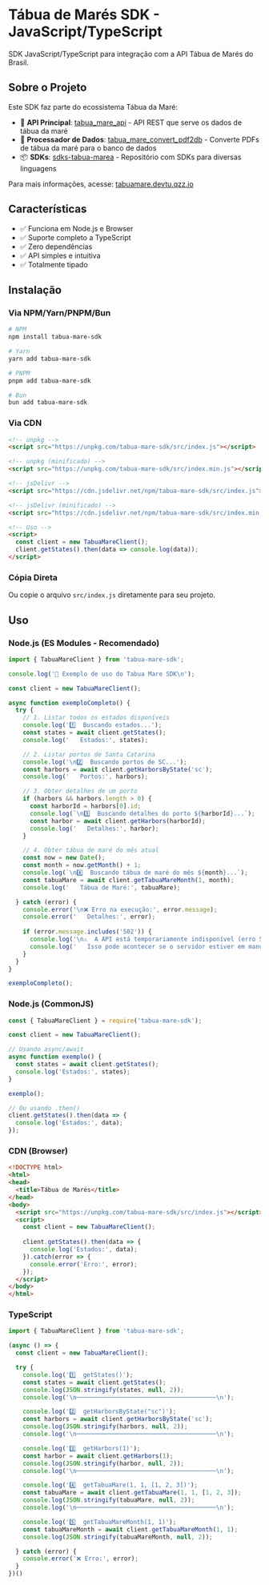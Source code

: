 # Tábua de Marés SDK - JavaScript/TypeScript

SDK JavaScript/TypeScript para integração com a API Tábua de Marés do Brasil.

## Sobre o Projeto

Este SDK faz parte do ecossistema Tábua da Maré:

- 🌊 **API Principal**: [tabua_mare_api](https://github.com/Ddiidev/tabua_mare_api) - API REST que serve os dados de tábua da maré
- 📄 **Processador de Dados**: [tabua_mare_convert_pdf2db](https://github.com/Ddiidev/tabua_mare_convert_pdf2db) - Converte PDFs de tábua da maré para o banco de dados
- 📦 **SDKs**: [sdks-tabua-marea](https://github.com/Ddiidev/sdks-tabua-marea) - Repositório com SDKs para diversas linguagens

Para mais informações, acesse: [tabuamare.devtu.qzz.io](https://tabuamare.devtu.qzz.io)

## Características

- ✅ Funciona em Node.js e Browser
- ✅ Suporte completo a TypeScript
- ✅ Zero dependências
- ✅ API simples e intuitiva
- ✅ Totalmente tipado

## Instalação

### Via NPM/Yarn/PNPM/Bun

```bash
# NPM
npm install tabua-mare-sdk

# Yarn
yarn add tabua-mare-sdk

# PNPM
pnpm add tabua-mare-sdk

# Bun
bun add tabua-mare-sdk
```

### Via CDN

```html
<!-- unpkg -->
<script src="https://unpkg.com/tabua-mare-sdk/src/index.js"></script>

<!-- unpkg (minificado) -->
<script src="https://unpkg.com/tabua-mare-sdk/src/index.min.js"></script>

<!-- jsDelivr -->
<script src="https://cdn.jsdelivr.net/npm/tabua-mare-sdk/src/index.js"></script>

<!-- jsDelivr (minificado) -->
<script src="https://cdn.jsdelivr.net/npm/tabua-mare-sdk/src/index.min.js"></script>

<!-- Uso -->
<script>
  const client = new TabuaMareClient();
  client.getStates().then(data => console.log(data));
</script>
```

### Cópia Direta

Ou copie o arquivo `src/index.js` diretamente para seu projeto.

## Uso

### Node.js (ES Modules - Recomendado)

```javascript
import { TabuaMareClient } from 'tabua-mare-sdk';

console.log('📘 Exemplo de uso do Tabua Mare SDK\n');

const client = new TabuaMareClient();

async function exemploCompleto() {
  try {
    // 1. Listar todos os estados disponíveis
    console.log('1️⃣  Buscando estados...');
    const states = await client.getStates();
    console.log('   Estados:', states);

    // 2. Listar portos de Santa Catarina
    console.log('\n2️⃣  Buscando portos de SC...');
    const harbors = await client.getHarborsByState('sc');
    console.log('   Portos:', harbors);

    // 3. Obter detalhes de um porto
    if (harbors && harbors.length > 0) {
      const harborId = harbors[0].id;
      console.log(`\n3️⃣  Buscando detalhes do porto ${harborId}...`);
      const harbor = await client.getHarbors(harborId);
      console.log('   Detalhes:', harbor);
    }

    // 4. Obter tábua de maré do mês atual
    const now = new Date();
    const month = now.getMonth() + 1;
    console.log(`\n4️⃣  Buscando tábua de maré do mês ${month}...`);
    const tabuaMare = await client.getTabuaMareMonth(1, month);
    console.log('   Tábua de Maré:', tabuaMare);

  } catch (error) {
    console.error('\n❌ Erro na execução:', error.message);
    console.error('   Detalhes:', error);
    
    if (error.message.includes('502')) {
      console.log('\n⚠️  A API está temporariamente indisponível (erro 502).');
      console.log('   Isso pode acontecer se o servidor estiver em manutenção.');
    }
  }
}

exemploCompleto();
```

### Node.js (CommonJS)

```javascript
const { TabuaMareClient } = require('tabua-mare-sdk');

const client = new TabuaMareClient();

// Usando async/await
async function exemplo() {
  const states = await client.getStates();
  console.log('Estados:', states);
}

exemplo();

// Ou usando .then()
client.getStates().then(data => {
  console.log('Estados:', data);
});
```

### CDN (Browser)

```html
<!DOCTYPE html>
<html>
<head>
  <title>Tábua de Marés</title>
</head>
<body>
  <script src="https://unpkg.com/tabua-mare-sdk/src/index.js"></script>
  <script>
    const client = new TabuaMareClient();
    
    client.getStates().then(data => {
      console.log('Estados:', data);
    }).catch(error => {
      console.error('Erro:', error);
    });
  </script>
</body>
</html>
```

### TypeScript

```typescript
import { TabuaMareClient } from 'tabua-mare-sdk';

(async () => {
  const client = new TabuaMareClient();

  try {
    console.log('1️⃣  getStates()');
    const states = await client.getStates();
    console.log(JSON.stringify(states, null, 2));
    console.log('\n───────────────────────────────────────\n');

    console.log('2️⃣  getHarborsByState("sc")');
    const harbors = await client.getHarborsByState('sc');
    console.log(JSON.stringify(harbors, null, 2));
    console.log('\n───────────────────────────────────────\n');

    console.log('3️⃣  getHarbors(1)');
    const harbor = await client.getHarbors(1);
    console.log(JSON.stringify(harbor, null, 2));
    console.log('\n───────────────────────────────────────\n');

    console.log('4️⃣  getTabuaMare(1, 1, [1, 2, 3])');
    const tabuaMare = await client.getTabuaMare(1, 1, [1, 2, 3]);
    console.log(JSON.stringify(tabuaMare, null, 2));
    console.log('\n───────────────────────────────────────\n');

    console.log('5️⃣  getTabuaMareMonth(1, 1)');
    const tabuaMareMonth = await client.getTabuaMareMonth(1, 1);
    console.log(JSON.stringify(tabuaMareMonth, null, 2));

  } catch (error) {
    console.error('❌ Erro:', error);
  }
})()
```